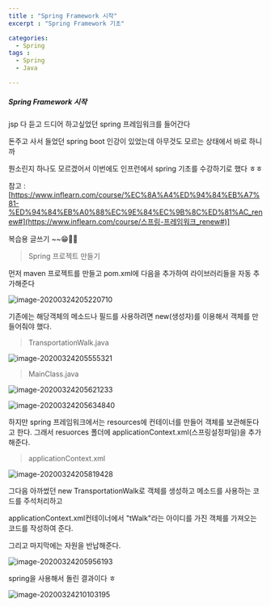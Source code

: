 ```yaml
---
title : "Spring Framework 시작"
excerpt : "Spring Framework 기초"

categories:
  - Spring
tags :
  - Spring
  - Java

---
```



##### Spring Framework 시작

jsp 다 듣고 드디어 하고싶었던 spring 프레임워크를 들어간다

돈주고 사서 들었던 spring boot 인강이 있었는데 아무것도 모르는 상태에서 바로 하니까

뭔소린지 하나도 모르겠어서 이번에도 인프런에서 spring 기초를 수강하기로 했다 ㅎㅎ

참고 : [https://www.inflearn.com/course/%EC%8A%A4%ED%94%84%EB%A7%81-%ED%94%84%EB%A0%88%EC%9E%84%EC%9B%8C%ED%81%AC_renew#](https://www.inflearn.com/course/스프링-프레임워크_renew#)]

복습용 글쓰기 ~~:grin::raised_hands::fist:



> Spring 프로젝트 만들기



먼저 maven 프로젝트를 만들고 pom.xml에 다음을 추가하여 라이브러리들을 자동 추가해준다

![image-20200324205220710](https://user-images.githubusercontent.com/53978090/77436792-41816380-6e27-11ea-8c56-6dab436b52a0.png)


기존에는 해당객체의 메소드나 필드를 사용하려면 new(생성자)를 이용해서 객체를 만들어줘야 했다.

> TransportationWalk.java

![image-20200324205555321](https://user-images.githubusercontent.com/53978090/77436798-42b29080-6e27-11ea-80b5-de90e5b5f174.png)


> MainClass.java

![image-20200324205621233](https://user-images.githubusercontent.com/53978090/77436804-45ad8100-6e27-11ea-86ff-3d70a54c45a8.png)




![image-20200324205634840](https://user-images.githubusercontent.com/53978090/77436809-47774480-6e27-11ea-8361-4e01e059f369.png)


하지만 spring 프레임워크에서는 resources에 컨테이너를 만들어 객체를 보관해둔다고 한다. 그래서 resuorces 폴더에 applicationContext.xml(스프링설정파일)을 추가해준다.

> applicationContext.xml

![image-20200324205819428](https://user-images.githubusercontent.com/53978090/77436815-49410800-6e27-11ea-9ef0-9d70710d39c2.png)

그다음 아까썼던 new TransportationWalk로 객체를 생성하고 메소드를 사용하는 코드를 주석처리하고

applicationContext.xml컨테이너에서 "tWalk"라는 아이디를 가진 객체를 가져오는 코드를 작성하여 준다.

그리고 마지막에는 자원을 반납해준다.


![image-20200324205956193](https://user-images.githubusercontent.com/53978090/77436830-4c3bf880-6e27-11ea-898d-3c3721689d1f.png)

spring을 사용해서 돌린 결과이다 ㅎ

![image-20200324210103195](https://user-images.githubusercontent.com/53978090/77436838-4e9e5280-6e27-11ea-95bf-c3aa9a287280.png)
